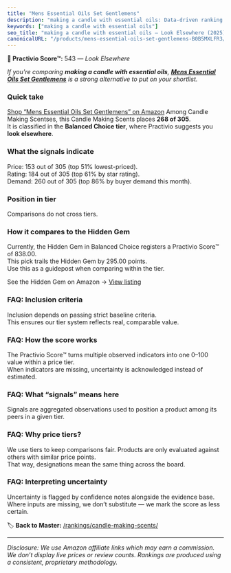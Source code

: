 ```yaml
---
title: "Mens Essential Oils Set Gentlemens"
description: "making a candle with essential oils: Data-driven ranking using the Practivio Score™. Positioned by quality, value, demand, findability, momentum."
keywords: ["making a candle with essential oils"]
seo_title: "making a candle with essential oils — Look Elsewhere (2025)"
canonicalURL: "/products/mens-essential-oils-set-gentlemens-B0B5MXLFR3/"
---
```


**🚫 Practivio Score™:** 543 — _Look Elsewhere_


*If you're comparing **making a candle with essential oils**, **[Mens Essential Oils Set Gentlemens](https://www.amazon.com/dp/B0B5MXLFR3?tag=practivio-20)** is a strong alternative to put on your shortlist.*
### Quick take
[Shop “Mens Essential Oils Set Gentlemens” on Amazon](https://www.amazon.com/dp/B0B5MXLFR3?tag=practivio-20)
Among Candle Making Scentses, this Candle Making Scents places **268 of 305**.  
It is classified in the **Balanced Choice tier**, where Practivio suggests you **look elsewhere**.

### What the signals indicate
Price: 153 out of 305 (top 51% lowest-priced).  
Rating: 184 out of 305 (top 61% by star rating).  
Demand: 260 out of 305 (top 86% by buyer demand this month).

### Position in tier
Comparisons do not cross tiers.

### How it compares to the Hidden Gem
Currently, the Hidden Gem in Balanced Choice registers a Practivio Score™ of 838.00.  
This pick trails the Hidden Gem by 295.00 points.  
Use this as a guidepost when comparing within the tier.  

See the Hidden Gem on Amazon → [View listing](https://www.amazon.com/dp/B08XJQ3KF1?tag=practivio-20)

### FAQ: Inclusion criteria
Inclusion depends on passing strict baseline criteria.  
This ensures our tier system reflects real, comparable value.

### FAQ: How the score works
The Practivio Score™ turns multiple observed indicators into one 0–100 value within a price tier.  
When indicators are missing, uncertainty is acknowledged instead of estimated.

### FAQ: What “signals” means here
Signals are aggregated observations used to position a product among its peers in a given tier.

### FAQ: Why price tiers?
We use tiers to keep comparisons fair. Products are only evaluated against others with similar price points.  
That way, designations mean the same thing across the board.

### FAQ: Interpreting uncertainty
Uncertainty is flagged by confidence notes alongside the evidence base.  
Where inputs are missing, we don’t substitute — we mark the score as less certain.


🏷️ **Back to Master:** [/rankings/candle-making-scents/](/rankings/candle-making-scents/)

---
_Disclosure: We use Amazon affiliate links which may earn a commission. We don’t display live prices or review counts. Rankings are produced using a consistent, proprietary methodology._
